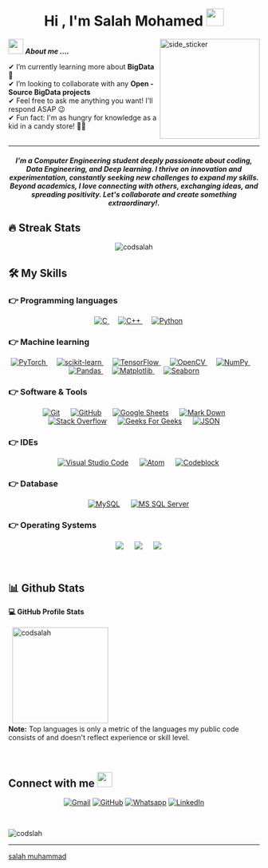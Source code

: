 <h1 align="center">Hi , I'm Salah Mohamed <img src="https://media.giphy.com/media/hvRJCLFzcasrR4ia7z/giphy.gif" width="35"></h1>
</a>
</p>
<img align="right" width=200px height=200px alt="side_sticker" src="https://media.giphy.com/media/TEnXkcsHrP4YedChhA/giphy.gif" />

<img src="https://media.giphy.com/media/iY8CRBdQXODJSCERIr/giphy.gif" width="30px">&nbsp;***About me ....***

✔ I’m currently learning more about **BigData**🥰<br>
✔ I’m looking to collaborate with any **Open - Source BigData projects**<br>
✔ Feel free to ask me anything you want! I'll respond ASAP 😉<br>
✔ Fun fact: I'm as hungry for knowledge as a kid in a candy store! 🍬💡<br><br>

<hr/>
<h5 align="center">I'm a Computer Engineering student deeply passionate about coding, Data Engineering, and Deep learning. I thrive on innovation and experimentation, constantly seeking new challenges to expand my skills. Beyond academics, I love connecting with others, exchanging ideas, and spreading positivity. Let's collaborate and create something extraordinary!.</h4>

## 🔥 Streak Stats
<p align="center"><img src="https://github-readme-streak-stats.herokuapp.com/?user=codsalah&theme=algolia" alt="codsalah" /></p>

## 🛠️ My Skills

### 👉 Programming languages

<p align="center"> 
  &emsp; 
  <a href="https://www.cprogramming.com/" target="_blank"> 
    <img alt="C" src="https://img.shields.io/badge/C%20-%232370ED.svg?style=plastic&logo=c&logoColor=white">
  </a> 
  &emsp;
  <a href="https://www.w3schools.com/cpp/" target="_blank"> 
    <img alt="C++" src="https://img.shields.io/badge/C++%20-%2300599C.svg?style=plastic&logo=c%2B%2B&logoColor=white">
  </a> 
  &emsp;
   <a href="https://www.python.org" target="_blank">
    <img alt="Python" src="https://img.shields.io/badge/Python%20-%2314354C.svg?style=plastic&logo=python&logoColor=white">
  </a>
</p>

### 👉 Machine learning
<p align="center"> 
  <a href="https://pytorch.org/" target="_blank">
    <img alt="PyTorch" src="https://img.shields.io/badge/PyTorch%20-%23EE4C2C.svg?style=plastic&logo=pytorch&logoColor=white">
  </a>
  &emsp;
  <a href="https://scikit-learn.org/stable/" target="_blank">
    <img alt="scikit-learn" src="https://img.shields.io/badge/scikit--learn%20-%2314A0C4.svg?style=plastic&logo=scikit-learn&logoColor=white">
  </a> 
  &emsp;
  <a href="https://www.tensorflow.org/" target="_blank">
    <img alt="TensorFlow" src="https://img.shields.io/badge/TensorFlow%20-%23FF6F00.svg?style=plastic&logo=tensorflow&logoColor=white">
  </a>
  &emsp;
  <a href="https://opencv.org/" target="_blank">
    <img alt="OpenCV" src="https://img.shields.io/badge/OpenCV%20-%23FF6F00.svg?style=plastic&logo=opencv&logoColor=white">
  </a>
  &emsp;
  <a href="https://numpy.org/" target="_blank">
    <img alt="NumPy" src="https://img.shields.io/badge/NumPy%20-%23013243.svg?style=plastic&logo=numpy&logoColor=white">
  </a>
  &emsp;
  <a href="https://pandas.pydata.org/" target="_blank">
    <img alt="Pandas" src="https://img.shields.io/badge/Pandas%20-%23150458.svg?style=plastic&logo=pandas&logoColor=white">
  </a>
  &emsp;
  <a href="https://matplotlib.org/" target="_blank">
    <img alt="Matplotlib" src="https://img.shields.io/badge/Matplotlib%20-%23013243.svg?style=plastic&logo=matplotlib&logoColor=white">
  </a>
  &emsp;
  <a href="https://seaborn.pydata.org/" target="_blank">
    <img alt="Seaborn" src="https://img.shields.io/badge/Seaborn%20-%23150458.svg?style=plastic&logo=seaborn&logoColor=white">
  </a>
</p>

 ### 👉 Software & Tools

<p align="center">
  &emsp;
    <a href="#"><img alt="Git" src="https://img.shields.io/badge/Git%20-%23F05033.svg?style=plastic&logo=git&logoColor=white"></a>
  &emsp;
    <a href="#"><img alt="GitHub" src="https://img.shields.io/badge/github-%23181717.svg?style=plastic&logo=github&logoColor=white"></a>
  &emsp;
    <a href="#"><img alt="Google Sheets" src="https://img.shields.io/badge/Google%20Sheets%20-%2334A853.svg?style=plastic&logo=google%20sheets&logoColor=white"></a>
  &emsp;
    <a href="#"><img alt="Mark Down" src="https://img.shields.io/badge/Markdown-000000?style=plastic&logo=markdown&logoColor=white"></a>
  &emsp;
    <a href="#"><img alt="Stack Overflow" src="https://img.shields.io/badge/-Stack%20Overflow-FE7A16?style=plastic&logo=stack-overflow&logoColor=white"></a>
  &emsp;
    <a href="#"><img alt="Geeks For Geeks" src="https://img.shields.io/badge/geeksforgeeks-%230F9D58.svg?style=plastic&logo=geeksforgeeks&logoColor=white"></a>
  &emsp;
    <a href="#"><img alt="JSON" img src="https://img.shields.io/badge/json-%23000000.svg?style=plastic&logo=json&logoColor=white"></a>

 ### 👉 IDEs

<p align="center">
  &emsp;
    <a href="#"><img alt="Visual Studio Code" src="https://img.shields.io/badge/Visual%20Studio%20Code-0078d7.svg?style=plastic&logo=visual-studio-code&logoColor=white"></a>
  &emsp;
    <a href="#"><img alt="Atom" src="https://img.shields.io/badge/atom-%2366595C.svg?&style=plastic&logo=atom&logoColor=white" /></a>
  &emsp;
    <a href="#"><img alt="Codeblock" src="https://img.shields.io/badge/codeblocks%20-%232C2255.svg?&style=plastic&logo=codeblocks%20ide&logoColor=white" /></a>
</p>

### 👉 Database
<p align="center">
  &emsp;
    <a href="#"><img alt="MySQL" src="https://img.shields.io/badge/MySQL-%2300f.svg?&style=plastic&logo=mysql&logoColor=white"></a>
  &emsp;
    <a href="#"><img alt="MS SQL Server" src="https://img.shields.io/badge/MS%20SQL%20Server-%23CC2927.svg?&style=plastic&logo=microsoft%20sql%20server&logoColor=white"></a>
</p>


 ### 👉 Operating Systems

<p align="center">
  &emsp;
    <a href="#"><img src="https://img.shields.io/badge/Linux-FCC624?style=plastic&logo=linux&logoColor=black"></a>
  &emsp;
    <a href="#"><img src="https://img.shields.io/badge/Ubuntu-E95420?style=plastic&logo=ubuntu&logoColor=white"></a>
  &emsp;
    <a href="#"><img src="https://img.shields.io/badge/Windows-0078D6?style=plastic&logo=windows&logoColor=white"></a>
</p>

<br/>

## 📊 Github Stats



  <summary><b>💻 GitHub Profile Stats</b></summary>
  <br/>
  &nbsp;
	  <img src="https://github-readme-stats.vercel.app/api/top-langs?username=codsalah&langs_count=10&show_icons=true&locale=en&layout=compact&theme=algolia" alt="codsalah" height="192px"/>
  <br/>
  <b>Note:</b> Top languages is only a metric of the languages my public code consists of and doesn't reflect experience or skill level.
  </p>

<br/>

## Connect with me <img src="https://media.giphy.com/media/iY8CRBdQXODJSCERIr/giphy.gif" width="30px">
<p align="center">
	<a href="mailto:salahhamada63@gmail.com"><img img src="https://img.shields.io/badge/gmail-%23EA4335.svg?style=plastic&logo=gmail&logoColor=white" alt="Gmail"/></a>
	<a href="https://github.com/codsalah"><img src="https://img.shields.io/badge/github-%23181717.svg?style=plastic&logo=github&logoColor=white" alt="GitHub"/></a>
	<a href="https://wa.me/020104985025"><img src="https://img.shields.io/badge/whatsapp-%2325D366.svg?style=plastic&logo=whatsapp&logoColor=white" alt="Whatsapp"/></a>
	<a href="https://www.linkedin.com/in/salah-muhammad-65287b243"><img src="https://img.shields.io/badge/linkedin-%230A66C2.svg?style=plastic&logo=linkedin&logoColor=white" alt="LinkedIn"/></a>
</p>

<br>
<p align="left"> <img src="https://komarev.com/ghpvc/?username=codsalah&label=Profile%20views&color=0e75b6&style=flat" alt="codslah" /> </p>

------


[salah muhammad](https://github.com/codsalah)
